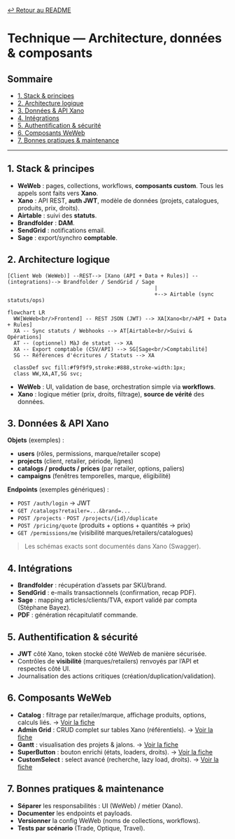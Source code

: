 [↩️ Retour au README](README.md)

# Technique — Architecture, données & composants

## Sommaire
- [1. Stack & principes](#1-stack--principes)
- [2. Architecture logique](#2-architecture-logique)
- [3. Données & API Xano](#3-données--api-xano)
- [4. Intégrations](#4-intégrations)
- [5. Authentification & sécurité](#5-authentification--sécurité)
- [6. Composants WeWeb](#6-composants-weweb)
- [7. Bonnes pratiques & maintenance](#7-bonnes-pratiques--maintenance)

---

## 1. Stack & principes
- **WeWeb** : pages, collections, workflows, **composants custom**. Tous les appels sont faits vers **Xano**.
- **Xano** : API REST, **auth JWT**, modèle de données (projets, catalogues, produits, prix, droits).
- **Airtable** : suivi des **statuts**.
- **Brandfolder** : **DAM**.
- **SendGrid** : notifications email.
- **Sage** : export/synchro **comptable**.

## 2. Architecture logique
```
[Client Web (WeWeb)] --REST--> [Xano (API + Data + Rules)] --(integrations)--> Brandfolder / SendGrid / Sage
                                               |
                                               +--> Airtable (sync statuts/ops)
```


```mermaid
flowchart LR
  WW[WeWeb<br/>Frontend] -- REST JSON (JWT) --> XA[Xano<br/>API + Data + Rules]
  XA -- Sync statuts / Webhooks --> AT[Airtable<br/>Suivi & Opérations]
  AT -- (optionnel) MàJ de statut --> XA
  XA -- Export comptable (CSV/API) --> SG[Sage<br/>Comptabilité]
  SG -- Références d'écritures / Statuts --> XA

  classDef svc fill:#f9f9f9,stroke:#888,stroke-width:1px;
  class WW,XA,AT,SG svc;
```
- **WeWeb** : UI, validation de base, orchestration simple via **workflows**.
- **Xano** : logique métier (prix, droits, filtrage), **source de vérité** des données.

## 3. Données & API Xano
**Objets** (exemples) :
- **users** (rôles, permissions, marque/retailer scope)
- **projects** (client, retailer, période, lignes)
- **catalogs / products / prices** (par retailer, options, paliers)
- **campaigns** (fenêtres temporelles, marque, éligibilité)

**Endpoints** (exemples génériques) :
- `POST /auth/login` → JWT
- `GET /catalogs?retailer=...&brand=...`
- `POST /projects` · `POST /projects/{id}/duplicate`
- `POST /pricing/quote` (produits + options + quantités → prix)
- `GET /permissions/me` (visibilité marques/retailers/catalogues)

> Les schémas exacts sont documentés dans Xano (Swagger).

## 4. Intégrations
- **Brandfolder** : récupération d’assets par SKU/brand.
- **SendGrid** : e-mails transactionnels (confirmation, recap PDF).
- **Sage** : mapping articles/clients/TVA, export validé par compta (Stéphane Bayez).
- **PDF** : génération récapitulatif commande.

## 5. Authentification & sécurité
- **JWT** côté Xano, token stocké côté WeWeb de manière sécurisée.
- Contrôles de **visibilité** (marques/retailers) renvoyés par l’API et respectés côté UI.
- Journalisation des actions critiques (création/duplication/validation).

## 6. Composants WeWeb
- **Catalog** : filtrage par retailer/marque, affichage produits, options, calculs liés. → [Voir la fiche](composants/catalog.md)
- **Admin Grid** : CRUD complet sur tables Xano (référentiels). → [Voir la fiche](composants/admin-grid.md)
- **Gantt** : visualisation des projets & jalons. → [Voir la fiche](composants/gantt.md)
- **SuperButton** : bouton enrichi (états, loaders, droits). → [Voir la fiche](composants/superbutton.md)
- **CustomSelect** : select avancé (recherche, lazy load, droits). → [Voir la fiche](composants/customselect.md)

## 7. Bonnes pratiques & maintenance
- **Séparer** les responsabilités : UI (WeWeb) / métier (Xano).
- **Documenter** les endpoints et payloads.
- **Versionner** la config WeWeb (noms de collections, workflows).
- **Tests par scénario** (Trade, Optique, Travel).
